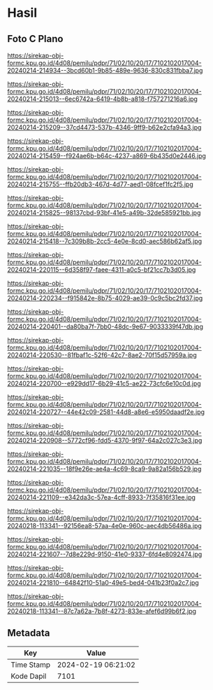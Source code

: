 # Hasil

## Foto C Plano

https://sirekap-obj-formc.kpu.go.id/4d08/pemilu/pdpr/71/02/10/20/17/7102102017004-20240214-214934--3bcd60b1-9b85-489e-9636-830c831fbba7.jpg

https://sirekap-obj-formc.kpu.go.id/4d08/pemilu/pdpr/71/02/10/20/17/7102102017004-20240214-215013--6ec6742a-6419-4b8b-a818-f757271216a6.jpg

https://sirekap-obj-formc.kpu.go.id/4d08/pemilu/pdpr/71/02/10/20/17/7102102017004-20240214-215209--37cd4473-537b-4346-9ff9-b62e2cfa94a3.jpg

https://sirekap-obj-formc.kpu.go.id/4d08/pemilu/pdpr/71/02/10/20/17/7102102017004-20240214-215459--f924ae6b-b64c-4237-a869-6b435d0e2446.jpg

https://sirekap-obj-formc.kpu.go.id/4d08/pemilu/pdpr/71/02/10/20/17/7102102017004-20240214-215755--ffb20db3-467d-4d77-aed1-08fcef1fc2f5.jpg

https://sirekap-obj-formc.kpu.go.id/4d08/pemilu/pdpr/71/02/10/20/17/7102102017004-20240214-215825--98137cbd-93bf-41e5-a49b-32de585921bb.jpg

https://sirekap-obj-formc.kpu.go.id/4d08/pemilu/pdpr/71/02/10/20/17/7102102017004-20240214-215418--7c309b8b-2cc5-4e0e-8cd0-aec586b62af5.jpg

https://sirekap-obj-formc.kpu.go.id/4d08/pemilu/pdpr/71/02/10/20/17/7102102017004-20240214-220115--6d358f97-faee-4311-a0c5-bf21cc7b3d05.jpg

https://sirekap-obj-formc.kpu.go.id/4d08/pemilu/pdpr/71/02/10/20/17/7102102017004-20240214-220234--f915842e-8b75-4029-ae39-0c9c5bc2fd37.jpg

https://sirekap-obj-formc.kpu.go.id/4d08/pemilu/pdpr/71/02/10/20/17/7102102017004-20240214-220401--da80ba7f-7bb0-48dc-9e67-9033339f47db.jpg

https://sirekap-obj-formc.kpu.go.id/4d08/pemilu/pdpr/71/02/10/20/17/7102102017004-20240214-220530--81fbaf1c-52f6-42c7-8ae2-70f15d57959a.jpg

https://sirekap-obj-formc.kpu.go.id/4d08/pemilu/pdpr/71/02/10/20/17/7102102017004-20240214-220700--e929dd17-6b29-41c5-ae22-73cfc6e10c0d.jpg

https://sirekap-obj-formc.kpu.go.id/4d08/pemilu/pdpr/71/02/10/20/17/7102102017004-20240214-220727--44e42c09-2581-44d8-a8e6-e5950daadf2e.jpg

https://sirekap-obj-formc.kpu.go.id/4d08/pemilu/pdpr/71/02/10/20/17/7102102017004-20240214-220908--5772cf96-fdd5-4370-9f97-64a2c027c3e3.jpg

https://sirekap-obj-formc.kpu.go.id/4d08/pemilu/pdpr/71/02/10/20/17/7102102017004-20240214-221035--18f9e26e-ae4a-4c69-8ca9-9a82a156b529.jpg

https://sirekap-obj-formc.kpu.go.id/4d08/pemilu/pdpr/71/02/10/20/17/7102102017004-20240214-221109--e342da3c-57ea-4cff-8933-7f35816f31ee.jpg

https://sirekap-obj-formc.kpu.go.id/4d08/pemilu/pdpr/71/02/10/20/17/7102102017004-20240218-113341--92156ea8-57aa-4e0e-960c-aec4db56486a.jpg

https://sirekap-obj-formc.kpu.go.id/4d08/pemilu/pdpr/71/02/10/20/17/7102102017004-20240214-221607--7d8e229d-9150-41e0-9337-6fd4e8092474.jpg

https://sirekap-obj-formc.kpu.go.id/4d08/pemilu/pdpr/71/02/10/20/17/7102102017004-20240214-221810--64842f10-51a0-49e5-bed4-041b23f0a2c7.jpg

https://sirekap-obj-formc.kpu.go.id/4d08/pemilu/pdpr/71/02/10/20/17/7102102017004-20240218-113341--87c7a62a-7b8f-4273-833e-afef6d99b6f2.jpg


## Metadata

| Key        | Value               |
| ---------- | ------------------- |
| Time Stamp | 2024-02-19 06:21:02 |
| Kode Dapil | 7101                |



